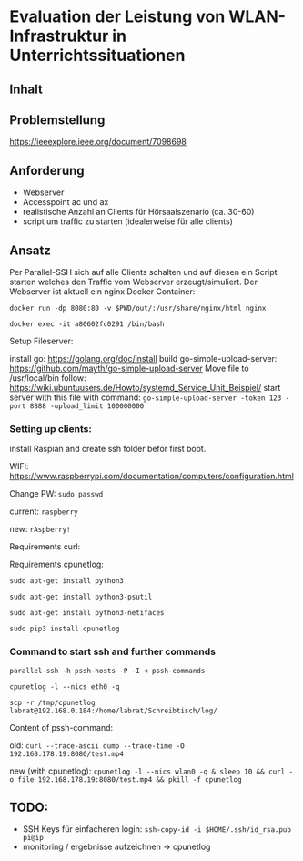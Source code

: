 # Evaluation der Leistung von WLAN-Infrastruktur in Unterrichtssituationen

## Inhalt

## Problemstellung
https://ieeexplore.ieee.org/document/7098698

## Anforderung
- Webserver
- Accesspoint ac und ax
- realistische Anzahl an Clients für Hörsaalszenario (ca. 30-60)
- script um traffic zu starten (idealerweise für alle clients)

## Ansatz
Per Parallel-SSH sich auf alle Clients schalten und auf diesen ein Script starten welches den Traffic vom Webserver erzeugt/simuliert.
Der Webserver ist aktuell ein nginx Docker Container:

`docker run -dp 8080:80 -v $PWD/out/:/usr/share/nginx/html nginx`

`docker exec -it a80602fc0291 /bin/bash`

Setup Fileserver:

install go: https://golang.org/doc/install
build go-simple-upload-server: https://github.com/mayth/go-simple-upload-server
Move file to /usr/local/bin
follow: https://wiki.ubuntuusers.de/Howto/systemd_Service_Unit_Beispiel/
start server with this file with command: `go-simple-upload-server -token 123 -port 8888 -upload_limit 100000000`


### Setting up clients:
install Raspian and create ssh folder befor first boot.

WIFI: https://www.raspberrypi.com/documentation/computers/configuration.html

Change PW: `sudo passwd`

current: `raspberry`

new: `rAspberry!`

Requirements curl:

Requirements cpunetlog:

`sudo apt-get install python3`

`sudo apt-get install python3-psutil`

`sudo apt-get install python3-netifaces`

`sudo pip3 install cpunetlog`

### Command to start ssh and further commands

`parallel-ssh -h pssh-hosts -P -I < pssh-commands`

`cpunetlog -l --nics eth0 -q`

`scp -r /tmp/cpunetlog labrat@192.168.0.184:/home/labrat/Schreibtisch/log/`


Content of pssh-command:

old: 
`curl --trace-ascii dump --trace-time -O 192.168.178.19:8080/test.mp4` 

new (with cpunetlog): 
`cpunetlog -l --nics wlan0 -q &
sleep 10 &&
curl -o file 192.168.178.19:8080/test.mp4 &&
pkill -f cpunetlog`

## TODO:

- SSH Keys für einfacheren login: `ssh-copy-id -i $HOME/.ssh/id_rsa.pub pi@ip`
- monitoring / ergebnisse aufzeichnen -> cpunetlog
